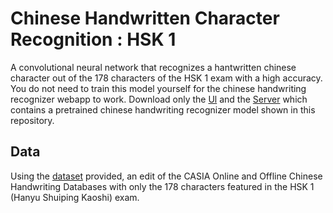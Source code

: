 # Chinese Handwritten Character Recognition : HSK 1
A convolutional neural network that recognizes a hantwritten chinese character out of the 178 characters of the HSK 1 exam with a high accuracy. You do not need to train this model yourself for the chinese handwriting recognizer webapp to work. Download only the [Ul](https://github.com/HitsujiAura/chinese_handwriting_interface) and the [Server](https://github.com/HitsujiAura/chinese_handwriting_server) which contains a pretrained chinese handwriting recognizer model shown in this repository.

## Data
Using the [dataset](https://www.kaggle.com/vitsuji/chinese-handwriting-recognition-hsk-1) provided, an edit of the CASIA Online and Offline Chinese Handwriting Databases with only the 178 characters  featured in the HSK 1 (Hanyu Shuiping Kaoshi) exam. 
